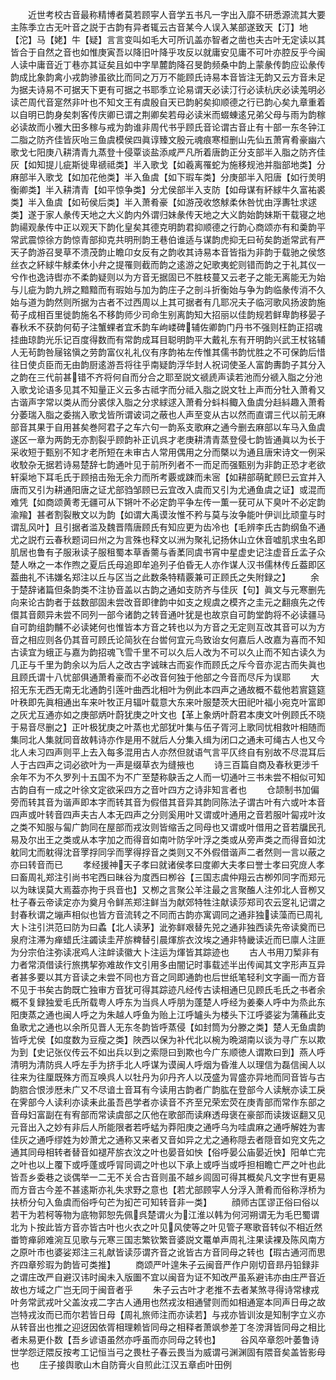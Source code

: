 <!-- { "loadSidebar": true } -->
　　近世考校古音最称精博者莫若顾寜人音学五书凡一字出入靡不研悉源流其大要主陈季立古无叶音之説于古韵有异者辄云古音某今人误入某部遂致天【汀】地【沱】马【姥】牛【疑】言言变叫如毛大可所讥盖亦智者之凿也夫古叶无定读以其皆合于自然之音也如惟庚寅吾以降旧叶降乎攻反以就庸安见庸不可叶亦腔反乎今闽人读中庸音近丁巷亦其证矣且如中字旱麓韵降召旻韵频桑中韵上蒙彖传韵应讼彖传韵成比象韵禽小戎韵骖虽欲比而同之万万不能顾氏诗易本音皆注无韵又云方音未足为据夫诗易不可据天下更有可据之书耶季立论易谓天必读汀行必读杭庆必读羗明必读芒周代音寔然非叶也不知文王有虞殷自天已韵躬矣抑顺德之行已韵心矣九章重着以自明已韵身矣刺客传庆卿已谓之荆卿矣若母必读米而蝃蝀逺兄弟父母与雨为韵稼必读故而小雅大田多稼与戒为韵谁非周代书乎顾氏音论谓古音止有十部一东冬钟江二脂之防齐佳皆灰咍三鱼虞模侯四眞谆臻文殷元魂痕寒桓删山先仙五萧宵肴豪幽六歌戈七阳庚八耕清青九蒸登十侵覃谈盐添咸严凡所着唐韵正分支部半入脂之防齐佳灰【如知提儿疵斯徙卑禠祗类】半入歌戈【如羲离罹蛇为施移规池并脂部地类】分麻部半入歌戈【如加花他类】半入鱼虞【如下瑕车类】分庚部半入阳唐【如行羙明衡卿类】半入耕清青【如平惊争类】分尤侯部半入支防【如母谋有紑絿牛久富祐裘类】半入鱼虞【如茍侯后类】半入萧肴豪【如游茂收悠觩柔休咎忧由浮夀牡求逑类】遂于家人彖传天地之大义韵内外谓归妹彖传天地之大义韵始韵妹斯干载寝之地韵禓观彖传中正以观天下韵化皇矣其德克明韵君抑顺德之行韵心商颂亦有和羮韵平常武震惊徐方韵惊青部抑克共明刑韵王巷伯谁适与谋韵虎抑无曰茍矣韵逝常武有严天子韵游召旻草不溃茂韵止瞻卬女反有之韵收其诗易本音皆指为非韵于载驰之侯悠丝衣之紑絿牛觩柔休小弁之提罹则截而韵之逺游之妃歌夷蛇则错而韵之于礼其仪一兮作也逸诗辔亦不柔韵疑则以为方音无据固已不胜枝蔓又云老子之能无离能无为始与儿疵为韵九辨之黯黯而有瑕始与加为韵庄子之剖斗折衡始与争为韵临彖传消不久始与道为韵然则所据为古者不过西周以上其可据者有几耶况夫子临河歌风扬波韵施荀子成相百里徙韵施名不移韵师少司命生别离韵知大招丽以佳韵规若鲜卑韵移晏子春秋禾不获韵何荀子注蟹蜾者宜禾韵车岣嵝碑辅佐卿韵门丹书不强则枉韵正招魂挂曲琼韵光乐记百度得数而有常韵成耳目聪明韵平大戴礼东有开明韵兴武王杖铭辅人无茍韵咎屦铭愼之劳韵富仪礼礼仪有序韵祐左传惟其儒书韵忧胜之不可保韵后惜往日使贞臣而无由韵厨逺游吾将往乎南疑韵浮华封人祝词使圣人富韵夀韵子其分入之韵在三代前甚错不齐将何自而分合之耶至説文禠虒声读若池而分禠入脂之分池入歌戈论语多见其不知量正义云多古祗字而分祗入脂之説文牡上声而分牡入萧肴又古谐声字常以类从而分裘俅入脂之分求絿逑入萧肴分蚪枓鲰入鱼虞分﨣紏趣入萧肴分萎瑞入脂之委揣入歌戈皆所谓诐词之蔽也人声至变从古以然而直谓三代以前无麻部音其果于自用甚矣巻阿君子之车六句一韵系支歌麻之通今删去麻部以车马入鱼虞遂区一章为两韵无亦割裂乎顾韵补正讥呉才老庚耕清青蒸登侵七韵皆通眞以为长于采收短于甄别不知才老所短在未审古人常用偶用之分而槩以为通且唐宋诗文一例采收駮杂无据若诗易楚辞七韵通叶见于前所列者不一而足而强甄别为非韵正恐才老欲轩渠地下耳毛氏于顾掊击殆无余力而所考覈或踈而未宻【如耕部萌甿顾巳云宜并入唐而又引为耕通阳唐之证尤部驺邹顾已云宜改入虞而又引为尤通鱼虞之证】或混而难凭【如商颂黄耉无疆可从下锵叶不必定韵平争左传一薫一莸可从下臭叶不必定韵渝羭】甚者割裂散文以为韵【如谓大禹谟汝惟不矜与莫与汝争能叶伊训比顽童与时谓乱风叶】且引据者滥及魏晋隋唐顾氏有知应更为齿冷也【毛辨李氏古韵纲鱼不通尤之説冇云春秋题词曰州之为言殊也释文以洲为聚礼记扬休山立休音嘘肌求虫名即肌居也鲁有子服湫读子服租蜀本草香薷与香葇同虞书宵中星虚史记注虚音丘孟子众楚人咻之一本作煦之夏后氏母追即牟追列子伯昏无人亦作谋人汉书儒林传丘葢即区葢曲礼不讳嫌名郑注以丘与区当之此数条特精覈兼可正顾氏之失附録之】
　　余于楚辞诸篇但条韵类不注协音盖以古韵之通如支防齐与佳灰【句】眞文与元寒删先向来论古韵者于兹数部固未尝改音即律韵中如支之规虞之模齐之圭元之翻痕先之传儇其音颇异未尝不同列一部今诸韵之转音通叶犹是也故京自可韵堂韵将不必读疆马自可韵组韵黼不必读姥何也惟皆本方音之转也以为方音之无定则互改其音可以为方音之相应则各仍其音可顾氏论简狄在台喾何宜元鸟致诒女何嘉后人改嘉为喜而不知古读宜为蛾正与嘉为韵招魂飞雪千里不可以久后人改为不可以久止而不知古读久为几正与千里为韵余以为后人之改古字诚昧古而妄作而顾氏之斥今音亦泥古而失眞也且顾氏谓十八忧部俱通萧肴豪而不必改音何独于他部之今音而尽斥为误耶
　　大招无东无西无南无北通韵引莲叶曲西北相叶为例此本四声之通故概不载他若賔筵筵叶秩即先眞相通出车来叶牧正月辐叶载意大东来叶服楚茨大田祀叶福小宛克叶富即之灰尤互通亦如之庚部炳叶蔚犹庚之叶文也【革上象炳叶蔚君本庚文叶例顾氏不晓于易音尽删之】正叶极犹庚之叶蒸也尤部犹叶集与伍子胥河上歌同忧相救叶相随而集同北人集就同音故韩诗亦作是用不就后人分集入缉为闭口之通未可绳古人也又今北人未习四声则平上去入每多混用古人亦然但就语气言平仄终自有别故不尽混耳后人于古四声之词必欲叶为一声是缀草衣为缝掖也
　　诗三百篇自商及春秋更涉千余年不为不久罗列十五国不为不广至楚称鴃舌之人而一切通叶三书未尝不相似可知古韵自有一成之叶徐文定欲采四方之音叶四方之诗非知言者也
　　仓颉制书加偏旁而转其音为谐声即本字而转其音为假借其音异其韵同陈法子谓古叶有六或叶本音四声或叶转音四声夫古人本无四声之分则奚用叶又谓或叶通用之音若服叶匐戎叶汝之类不知服与匐广韵同在屋部而戎汝则皆缩舌之同母也又谓或叶借用之音若牖民孔易及尔出王之类或从本字加之而得音如南叶防孚叶浮之类或从旁声类之而得音如沈躭同冘而躭得沈音罦捊同孚而罦得捊音之类则又不外假借谐声二者然则一言以蔽之亦曰转音而已
　　孝经援神天子孝曰就诸侯孝曰度卿大夫孝曰誉士孝曰究庻人孝曰畜周礼郑注引尚书宅西曰昧谷为度西曰栁谷【三国志虞仲翔云古栁夘同字而郑元以为昧误莫大焉葢亦拘于呉音也】又栁之言聚公羊注最之言聚醢人注夘北人音栁又杜子春云帝读定亦为奠月令鲜羔郑注鲜当为献郊特牲注献读莎郑司农云窆礼记谓之封春秋谓之塴声相似也皆方音流转之不同而古韵亦寓调同之通非独读藻而已周礼大卜注引洪范曰防为曰蟊【北人读茅】泚弥鲜艰替先兕之通非独西读先帝读奠而已泉府注滞为瘅蜡氏注蠲读圭芹旂粺替引晨煇旂衣汶埃之通非特畿读近而巳廪人注匪为分宗伯注弥读冺鸡人注衅读徽大卜注运为煇皆其踪迹也
　　古人书用刀椠非有力者常湏借读行旅携挈弥难故作文引用多由闇记时事载述半出传闻其文字形声互异者甚多要以其方音读之未尝不同也方音之同即通韵也后世纸笔轻利文字画一而方音不见于书矣古韵既亡独审方音犹可得其踪迹凡经传古读相通巳见顾氏毛氏之书者余概不复録独爱毛氏所载粤人呼东为当呉人呼朋为蓬楚人呼经为姜秦人呼中为烝此东阳庚蒸之通也闽人呼之为朱越人呼鱼为贻上江呼罏头为楼头下江呼婆娑为蒲蘓此支鱼歌尤之通也以余所见晋人无东冬韵皆呼蒸侵【如封筒为分滕之类】楚人无鱼虞韵皆呼尤侯【如度数为豆瘦之类】陜西以保为补代北以椀为晩湖南以谈为寻广东以欺为到【史记张仪传云不如出兵以到之索隠曰到欺也今广东顺徳人谓欺曰到】燕人呼清明为清防呉人呼左手为挤手北人呼谋为谟闽人呼烟为昏淮人以理信为磊信闽人以往来为往厘既殊方而互唤呉人以牡丹为卯丹齐人以茂盛为冐盛亦异地而同音皆与古韵脗合恨涉厯未广又不尽谙土音耳有今读用古韵者广韵肱在登部今人读觥亦读工戾在霁部今人读利亦读耒此虽吾邑学者亦读音不齐至兄荣宏荧在庚青部而常作东部之音母妇富副在有宥部而常读虞部之仄他在歌部而读麻透母褒在豪部而读拨讴翻又见元音出入之妙有非后人所能限者若呼蜢为莽阳庚之通呼乌为哇虞麻之通呼解姓为害佳灰之通呼缪姓为妙萧尤之通称又来者又音如异之尤之通称隠去者隠音如兖文先之通其同母相转者替音如褪芹旂衣汶之叶也晏音如怏【俗呼晏公庙晏近怏】阳单亡完之叶也以上覆下或呼蓬或呼冐同调之叶也以下承上或呼当或呼担相瞻亡严之叶也此皆吾乡委巷之谈偶举一二无不关合古音则虽不越乡闾固可得其概矣凡文字世有更易而方音古今差不甚逺斯亦礼失求野之意也【若尤部顾寜人分浮入萧肴而俗称浮桥为扶桥分句入鱼虞而俗呼句芒为抝芒可知转音非一类】
　　顔师古匡谬正俗曰俗以若干为若柯等物为底物郭恕先佩呉楚谓火为江淮以韩为何河朔谓无为毛巴蜀谓北为卜按此皆方音亦皆古叶也火衣之叶见风使等之叶见管子寒歌音转似不相近然畨笴瘅卵难涴互见歌与元寒三国志繁钦繁音婆説文鼍单声周礼注果读裸及陈风南方之原叶市也婆娑郑注三礼献皆读莎谓齐音之讹皆古方音同母之转也【瑕古通河而思齐四章殄瑕为韵皆可类推】
　　商颂严叶遑朱子云闽音严作户刚切音昻丹铅録非之谓庄改严自避汉讳时闽未入版圗不宜以闽音为证不知改严虽系避讳亦由庄严音近故也方域之广岂无同于闽音者乎
　　朱子云古叶才老推不去者某煞寻得诗常棣戎叶务常武戎叶父盖汝戎二字古人通用也然戎汝相通譬则而如相通寔本同声日毋之故岂特戎汝而已而尔若皆日母【周礼旅师注而亦读若】与戎亦皆训汝是知制字立义亦从转音出也推之迎迓因依胥相理赖皆同母之相释者萧飒参差丁冬滂湃皆同母之相比者未易更仆数【吾乡谚语虽然亦呼虽而亦同母之转也】
　　谷风卒章怨叶萎鲁诗世学怨迂隈反按考工记恒当弓之畏杜子春云畏当为威谓弓渊渊固有隈音矣盖皆影母也
　　庄子接舆歌山木自防膏火自煎此江汉五章卣叶田例
